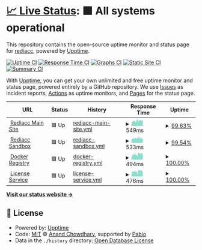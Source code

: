 # [📈 Live Status](https://status.rediacc.com): <!--live status--> **🟩 All systems operational**

This repository contains the open-source uptime monitor and status page for [rediacc](https://status.rediacc.com), powered by [Upptime](https://github.com/upptime/upptime).

[![Uptime CI](https://github.com/rediacc/upptime/workflows/Uptime%20CI/badge.svg)](https://github.com/rediacc/upptime/actions?query=workflow%3A%22Uptime+CI%22)
[![Response Time CI](https://github.com/rediacc/upptime/workflows/Response%20Time%20CI/badge.svg)](https://github.com/rediacc/upptime/actions?query=workflow%3A%22Response+Time+CI%22)
[![Graphs CI](https://github.com/rediacc/upptime/workflows/Graphs%20CI/badge.svg)](https://github.com/rediacc/upptime/actions?query=workflow%3A%22Graphs+CI%22)
[![Static Site CI](https://github.com/rediacc/upptime/workflows/Static%20Site%20CI/badge.svg)](https://github.com/rediacc/upptime/actions?query=workflow%3A%22Static+Site+CI%22)
[![Summary CI](https://github.com/rediacc/upptime/workflows/Summary%20CI/badge.svg)](https://github.com/rediacc/upptime/actions?query=workflow%3A%22Summary+CI%22)

With [Upptime](https://upptime.js.org), you can get your own unlimited and free uptime monitor and status page, powered entirely by a GitHub repository. We use [Issues](https://github.com/rediacc/upptime/issues) as incident reports, [Actions](https://github.com/rediacc/upptime/actions) as uptime monitors, and [Pages](https://status.rediacc.com) for the status page.

<!--start: status pages-->
<!-- This summary is generated by Upptime (https://github.com/upptime/upptime) -->
<!-- Do not edit this manually, your changes will be overwritten -->
<!-- prettier-ignore -->
| URL | Status | History | Response Time | Uptime |
| --- | ------ | ------- | ------------- | ------ |
| <img alt="" src="https://www.rediacc.com/favicon.ico" height="13"> [Rediacc Main Site](https://www.rediacc.com) | 🟩 Up | [rediacc-main-site.yml](https://github.com/rediacc/upptime/commits/HEAD/history/rediacc-main-site.yml) | <details><summary><img alt="Response time graph" src="./graphs/rediacc-main-site/response-time-week.png" height="20"> 549ms</summary><br><a href="https://status.rediacc.com/history/rediacc-main-site"><img alt="Response time 549" src="https://img.shields.io/endpoint?url=https%3A%2F%2Fraw.githubusercontent.com%2Frediacc%2Fupptime%2FHEAD%2Fapi%2Frediacc-main-site%2Fresponse-time.json"></a><br><a href="https://status.rediacc.com/history/rediacc-main-site"><img alt="24-hour response time 561" src="https://img.shields.io/endpoint?url=https%3A%2F%2Fraw.githubusercontent.com%2Frediacc%2Fupptime%2FHEAD%2Fapi%2Frediacc-main-site%2Fresponse-time-day.json"></a><br><a href="https://status.rediacc.com/history/rediacc-main-site"><img alt="7-day response time 549" src="https://img.shields.io/endpoint?url=https%3A%2F%2Fraw.githubusercontent.com%2Frediacc%2Fupptime%2FHEAD%2Fapi%2Frediacc-main-site%2Fresponse-time-week.json"></a><br><a href="https://status.rediacc.com/history/rediacc-main-site"><img alt="30-day response time 549" src="https://img.shields.io/endpoint?url=https%3A%2F%2Fraw.githubusercontent.com%2Frediacc%2Fupptime%2FHEAD%2Fapi%2Frediacc-main-site%2Fresponse-time-month.json"></a><br><a href="https://status.rediacc.com/history/rediacc-main-site"><img alt="1-year response time 549" src="https://img.shields.io/endpoint?url=https%3A%2F%2Fraw.githubusercontent.com%2Frediacc%2Fupptime%2FHEAD%2Fapi%2Frediacc-main-site%2Fresponse-time-year.json"></a></details> | <details><summary><a href="https://status.rediacc.com/history/rediacc-main-site">99.63%</a></summary><a href="https://status.rediacc.com/history/rediacc-main-site"><img alt="All-time uptime 99.63%" src="https://img.shields.io/endpoint?url=https%3A%2F%2Fraw.githubusercontent.com%2Frediacc%2Fupptime%2FHEAD%2Fapi%2Frediacc-main-site%2Fuptime.json"></a><br><a href="https://status.rediacc.com/history/rediacc-main-site"><img alt="24-hour uptime 99.46%" src="https://img.shields.io/endpoint?url=https%3A%2F%2Fraw.githubusercontent.com%2Frediacc%2Fupptime%2FHEAD%2Fapi%2Frediacc-main-site%2Fuptime-day.json"></a><br><a href="https://status.rediacc.com/history/rediacc-main-site"><img alt="7-day uptime 99.63%" src="https://img.shields.io/endpoint?url=https%3A%2F%2Fraw.githubusercontent.com%2Frediacc%2Fupptime%2FHEAD%2Fapi%2Frediacc-main-site%2Fuptime-week.json"></a><br><a href="https://status.rediacc.com/history/rediacc-main-site"><img alt="30-day uptime 99.63%" src="https://img.shields.io/endpoint?url=https%3A%2F%2Fraw.githubusercontent.com%2Frediacc%2Fupptime%2FHEAD%2Fapi%2Frediacc-main-site%2Fuptime-month.json"></a><br><a href="https://status.rediacc.com/history/rediacc-main-site"><img alt="1-year uptime 99.63%" src="https://img.shields.io/endpoint?url=https%3A%2F%2Fraw.githubusercontent.com%2Frediacc%2Fupptime%2FHEAD%2Fapi%2Frediacc-main-site%2Fuptime-year.json"></a></details>
| <img alt="" src="https://www.rediacc.com/favicon.ico" height="13"> [Rediacc Sandbox](https://sandbox.rediacc.com) | 🟩 Up | [rediacc-sandbox.yml](https://github.com/rediacc/upptime/commits/HEAD/history/rediacc-sandbox.yml) | <details><summary><img alt="Response time graph" src="./graphs/rediacc-sandbox/response-time-week.png" height="20"> 533ms</summary><br><a href="https://status.rediacc.com/history/rediacc-sandbox"><img alt="Response time 533" src="https://img.shields.io/endpoint?url=https%3A%2F%2Fraw.githubusercontent.com%2Frediacc%2Fupptime%2FHEAD%2Fapi%2Frediacc-sandbox%2Fresponse-time.json"></a><br><a href="https://status.rediacc.com/history/rediacc-sandbox"><img alt="24-hour response time 540" src="https://img.shields.io/endpoint?url=https%3A%2F%2Fraw.githubusercontent.com%2Frediacc%2Fupptime%2FHEAD%2Fapi%2Frediacc-sandbox%2Fresponse-time-day.json"></a><br><a href="https://status.rediacc.com/history/rediacc-sandbox"><img alt="7-day response time 533" src="https://img.shields.io/endpoint?url=https%3A%2F%2Fraw.githubusercontent.com%2Frediacc%2Fupptime%2FHEAD%2Fapi%2Frediacc-sandbox%2Fresponse-time-week.json"></a><br><a href="https://status.rediacc.com/history/rediacc-sandbox"><img alt="30-day response time 533" src="https://img.shields.io/endpoint?url=https%3A%2F%2Fraw.githubusercontent.com%2Frediacc%2Fupptime%2FHEAD%2Fapi%2Frediacc-sandbox%2Fresponse-time-month.json"></a><br><a href="https://status.rediacc.com/history/rediacc-sandbox"><img alt="1-year response time 533" src="https://img.shields.io/endpoint?url=https%3A%2F%2Fraw.githubusercontent.com%2Frediacc%2Fupptime%2FHEAD%2Fapi%2Frediacc-sandbox%2Fresponse-time-year.json"></a></details> | <details><summary><a href="https://status.rediacc.com/history/rediacc-sandbox">99.54%</a></summary><a href="https://status.rediacc.com/history/rediacc-sandbox"><img alt="All-time uptime 99.54%" src="https://img.shields.io/endpoint?url=https%3A%2F%2Fraw.githubusercontent.com%2Frediacc%2Fupptime%2FHEAD%2Fapi%2Frediacc-sandbox%2Fuptime.json"></a><br><a href="https://status.rediacc.com/history/rediacc-sandbox"><img alt="24-hour uptime 99.32%" src="https://img.shields.io/endpoint?url=https%3A%2F%2Fraw.githubusercontent.com%2Frediacc%2Fupptime%2FHEAD%2Fapi%2Frediacc-sandbox%2Fuptime-day.json"></a><br><a href="https://status.rediacc.com/history/rediacc-sandbox"><img alt="7-day uptime 99.54%" src="https://img.shields.io/endpoint?url=https%3A%2F%2Fraw.githubusercontent.com%2Frediacc%2Fupptime%2FHEAD%2Fapi%2Frediacc-sandbox%2Fuptime-week.json"></a><br><a href="https://status.rediacc.com/history/rediacc-sandbox"><img alt="30-day uptime 99.54%" src="https://img.shields.io/endpoint?url=https%3A%2F%2Fraw.githubusercontent.com%2Frediacc%2Fupptime%2FHEAD%2Fapi%2Frediacc-sandbox%2Fuptime-month.json"></a><br><a href="https://status.rediacc.com/history/rediacc-sandbox"><img alt="1-year uptime 99.54%" src="https://img.shields.io/endpoint?url=https%3A%2F%2Fraw.githubusercontent.com%2Frediacc%2Fupptime%2FHEAD%2Fapi%2Frediacc-sandbox%2Fuptime-year.json"></a></details>
| <img alt="" src="https://www.docker.com/favicon.ico" height="13"> [Docker Registry](https://registry.rediacc.com/v2/) | 🟩 Up | [docker-registry.yml](https://github.com/rediacc/upptime/commits/HEAD/history/docker-registry.yml) | <details><summary><img alt="Response time graph" src="./graphs/docker-registry/response-time-week.png" height="20"> 494ms</summary><br><a href="https://status.rediacc.com/history/docker-registry"><img alt="Response time 494" src="https://img.shields.io/endpoint?url=https%3A%2F%2Fraw.githubusercontent.com%2Frediacc%2Fupptime%2FHEAD%2Fapi%2Fdocker-registry%2Fresponse-time.json"></a><br><a href="https://status.rediacc.com/history/docker-registry"><img alt="24-hour response time 506" src="https://img.shields.io/endpoint?url=https%3A%2F%2Fraw.githubusercontent.com%2Frediacc%2Fupptime%2FHEAD%2Fapi%2Fdocker-registry%2Fresponse-time-day.json"></a><br><a href="https://status.rediacc.com/history/docker-registry"><img alt="7-day response time 494" src="https://img.shields.io/endpoint?url=https%3A%2F%2Fraw.githubusercontent.com%2Frediacc%2Fupptime%2FHEAD%2Fapi%2Fdocker-registry%2Fresponse-time-week.json"></a><br><a href="https://status.rediacc.com/history/docker-registry"><img alt="30-day response time 494" src="https://img.shields.io/endpoint?url=https%3A%2F%2Fraw.githubusercontent.com%2Frediacc%2Fupptime%2FHEAD%2Fapi%2Fdocker-registry%2Fresponse-time-month.json"></a><br><a href="https://status.rediacc.com/history/docker-registry"><img alt="1-year response time 494" src="https://img.shields.io/endpoint?url=https%3A%2F%2Fraw.githubusercontent.com%2Frediacc%2Fupptime%2FHEAD%2Fapi%2Fdocker-registry%2Fresponse-time-year.json"></a></details> | <details><summary><a href="https://status.rediacc.com/history/docker-registry">100.00%</a></summary><a href="https://status.rediacc.com/history/docker-registry"><img alt="All-time uptime 100.00%" src="https://img.shields.io/endpoint?url=https%3A%2F%2Fraw.githubusercontent.com%2Frediacc%2Fupptime%2FHEAD%2Fapi%2Fdocker-registry%2Fuptime.json"></a><br><a href="https://status.rediacc.com/history/docker-registry"><img alt="24-hour uptime 100.00%" src="https://img.shields.io/endpoint?url=https%3A%2F%2Fraw.githubusercontent.com%2Frediacc%2Fupptime%2FHEAD%2Fapi%2Fdocker-registry%2Fuptime-day.json"></a><br><a href="https://status.rediacc.com/history/docker-registry"><img alt="7-day uptime 100.00%" src="https://img.shields.io/endpoint?url=https%3A%2F%2Fraw.githubusercontent.com%2Frediacc%2Fupptime%2FHEAD%2Fapi%2Fdocker-registry%2Fuptime-week.json"></a><br><a href="https://status.rediacc.com/history/docker-registry"><img alt="30-day uptime 100.00%" src="https://img.shields.io/endpoint?url=https%3A%2F%2Fraw.githubusercontent.com%2Frediacc%2Fupptime%2FHEAD%2Fapi%2Fdocker-registry%2Fuptime-month.json"></a><br><a href="https://status.rediacc.com/history/docker-registry"><img alt="1-year uptime 100.00%" src="https://img.shields.io/endpoint?url=https%3A%2F%2Fraw.githubusercontent.com%2Frediacc%2Fupptime%2FHEAD%2Fapi%2Fdocker-registry%2Fuptime-year.json"></a></details>
| <img alt="" src="https://www.rediacc.com/favicon.ico" height="13"> [License Service](https://lic.rediacc.com) | 🟩 Up | [license-service.yml](https://github.com/rediacc/upptime/commits/HEAD/history/license-service.yml) | <details><summary><img alt="Response time graph" src="./graphs/license-service/response-time-week.png" height="20"> 476ms</summary><br><a href="https://status.rediacc.com/history/license-service"><img alt="Response time 476" src="https://img.shields.io/endpoint?url=https%3A%2F%2Fraw.githubusercontent.com%2Frediacc%2Fupptime%2FHEAD%2Fapi%2Flicense-service%2Fresponse-time.json"></a><br><a href="https://status.rediacc.com/history/license-service"><img alt="24-hour response time 478" src="https://img.shields.io/endpoint?url=https%3A%2F%2Fraw.githubusercontent.com%2Frediacc%2Fupptime%2FHEAD%2Fapi%2Flicense-service%2Fresponse-time-day.json"></a><br><a href="https://status.rediacc.com/history/license-service"><img alt="7-day response time 476" src="https://img.shields.io/endpoint?url=https%3A%2F%2Fraw.githubusercontent.com%2Frediacc%2Fupptime%2FHEAD%2Fapi%2Flicense-service%2Fresponse-time-week.json"></a><br><a href="https://status.rediacc.com/history/license-service"><img alt="30-day response time 476" src="https://img.shields.io/endpoint?url=https%3A%2F%2Fraw.githubusercontent.com%2Frediacc%2Fupptime%2FHEAD%2Fapi%2Flicense-service%2Fresponse-time-month.json"></a><br><a href="https://status.rediacc.com/history/license-service"><img alt="1-year response time 476" src="https://img.shields.io/endpoint?url=https%3A%2F%2Fraw.githubusercontent.com%2Frediacc%2Fupptime%2FHEAD%2Fapi%2Flicense-service%2Fresponse-time-year.json"></a></details> | <details><summary><a href="https://status.rediacc.com/history/license-service">100.00%</a></summary><a href="https://status.rediacc.com/history/license-service"><img alt="All-time uptime 100.00%" src="https://img.shields.io/endpoint?url=https%3A%2F%2Fraw.githubusercontent.com%2Frediacc%2Fupptime%2FHEAD%2Fapi%2Flicense-service%2Fuptime.json"></a><br><a href="https://status.rediacc.com/history/license-service"><img alt="24-hour uptime 100.00%" src="https://img.shields.io/endpoint?url=https%3A%2F%2Fraw.githubusercontent.com%2Frediacc%2Fupptime%2FHEAD%2Fapi%2Flicense-service%2Fuptime-day.json"></a><br><a href="https://status.rediacc.com/history/license-service"><img alt="7-day uptime 100.00%" src="https://img.shields.io/endpoint?url=https%3A%2F%2Fraw.githubusercontent.com%2Frediacc%2Fupptime%2FHEAD%2Fapi%2Flicense-service%2Fuptime-week.json"></a><br><a href="https://status.rediacc.com/history/license-service"><img alt="30-day uptime 100.00%" src="https://img.shields.io/endpoint?url=https%3A%2F%2Fraw.githubusercontent.com%2Frediacc%2Fupptime%2FHEAD%2Fapi%2Flicense-service%2Fuptime-month.json"></a><br><a href="https://status.rediacc.com/history/license-service"><img alt="1-year uptime 100.00%" src="https://img.shields.io/endpoint?url=https%3A%2F%2Fraw.githubusercontent.com%2Frediacc%2Fupptime%2FHEAD%2Fapi%2Flicense-service%2Fuptime-year.json"></a></details>

<!--end: status pages-->

[**Visit our status website →**](https://status.rediacc.com)

## 📄 License

- Powered by: [Upptime](https://github.com/upptime/upptime)
- Code: [MIT](./LICENSE) © [Anand Chowdhary](https://anandchowdhary.com), supported by [Pabio](https://pabio.com)
- Data in the `./history` directory: [Open Database License](https://opendatacommons.org/licenses/odbl/1-0/)
